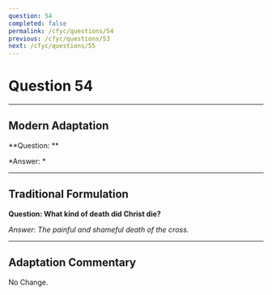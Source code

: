 ```yaml
---
question: 54
completed: false
permalink: /cfyc/questions/54
previous: /cfyc/questions/53
next: /cfyc/questions/55
---
```

# Question 54

---
## Modern Adaptation
**Question: **

*Answer: *

---
## Traditional Formulation
**Question: What kind of death did Christ die?**

*Answer: The painful and shameful death of the cross.*

---
## Adaptation Commentary
No Change.